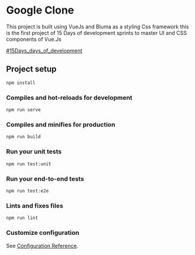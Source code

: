 # Google Clone

This project is built using VueJs and Bluma as a styling Css framework
this is the first project of 15 Days of development sprints to master UI and CSS components of Vue.Js

[#15Days_days_of_development]()

## Project setup
```
npm install
```

### Compiles and hot-reloads for development
```
npm run serve
```

### Compiles and minifies for production
```
npm run build
```

### Run your unit tests
```
npm run test:unit
```

### Run your end-to-end tests
```
npm run test:e2e
```

### Lints and fixes files
```
npm run lint
```

### Customize configuration
See [Configuration Reference](https://cli.vuejs.org/config/).
